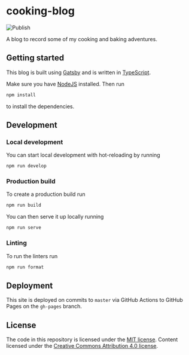 # cooking-blog

![Publish](https://github.com/aamct2/cooking-blog/workflows/Publish/badge.svg)

A blog to record some of my cooking and baking adventures.

## Getting started

This blog is built using [Gatsby](https://www.gatsbyjs.org) and is written in [TypeScript](https://www.typescriptlang.org).

Make sure you have [NodeJS](https://nodejs.org/en/) installed. Then run

```bash
npm install
```

to install the dependencies.

## Development

### Local development

You can start local development with hot-reloading by running

```bash
npm run develop
```

### Production build

To create a production build run

```bash
npm run build
```

You can then serve it up locally running

```bash
npm run serve
```

### Linting

To run the linters run

```bash
npm run format
```

## Deployment

This site is deployed on commits to `master` via GitHub Actions to GitHub Pages on the `gh-pages` branch.

## License

The code in this repository is licensed under the [MIT license](./LICENSE). Content licensed under the
[Creative Commons Attribution 4.0 license](http://creativecommons.org/licenses/by/4.0/).
